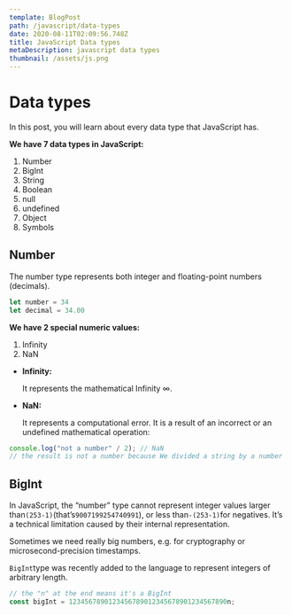 ```yaml
---
template: BlogPost
path: /javascript/data-types
date: 2020-08-11T02:09:56.748Z
title: JavaScript Data types
metaDescription: javascript data types
thumbnail: /assets/js.png
---
```

# Data types

In this post, you will learn about every data type that JavaScript has.

**We have 7 data types in JavaScript:**

1. Number
2. BigInt
3. String
4. Boolean
5. null
6. undefined
7. Object
8. Symbols

## Number

The number type represents both integer and floating-point numbers (decimals).

```javascript
let number = 34
let decimal = 34.00
```

**We have 2 special numeric values:**

1. Infinity
2. NaN



* **Infinity:**

  It represents the mathematical Infinity ∞.
* **NaN:**

  It represents a computational error. It is a result of an incorrect or an undefined mathematical operation:

```javascript
console.log("not a number" / 2); // NaN
// the result is not a number because We divided a string by a number
```

## BigInt

In JavaScript, the “number” type cannot represent integer values larger than`(253-1)`(that’s`9007199254740991`), or less than`-(253-1)`for negatives. It’s a technical limitation caused by their internal representation.

Sometimes we need really big numbers, e.g. for cryptography or microsecond-precision timestamps.

`BigInt`type was recently added to the language to represent integers of arbitrary length.

```javascript
// the "n" at the end means it's a BigInt
const bigInt = 1234567890123456789012345678901234567890n;
```
